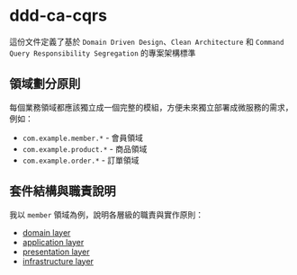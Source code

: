 # ddd-ca-cqrs

這份文件定義了基於 `Domain Driven Design`、`Clean Architecture` 和 `Command Query Responsibility Segregation` 的專案架構標準

## 領域劃分原則

每個業務領域都應該獨立成一個完整的模組，方便未來獨立部署成微服務的需求，例如：

- `com.example.member.*` - 會員領域
- `com.example.product.*` - 商品領域
- `com.example.order.*` - 訂單領域

## 套件結構與職責說明

我以 `member` 領域為例，說明各層級的職責與實作原則：

- [domain layer](domain.md)
- [application layer](application.md)
- [presentation layer](presentation.md)
- [infrastructure layer](infrastructure.md)
